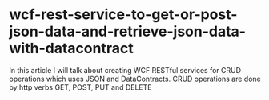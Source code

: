 # wcf-rest-service-to-get-or-post-json-data-and-retrieve-json-data-with-datacontract
In this article I will talk about creating WCF RESTful services for CRUD operations which uses JSON and DataContracts. CRUD operations are done by http verbs GET, POST, PUT and DELETE
